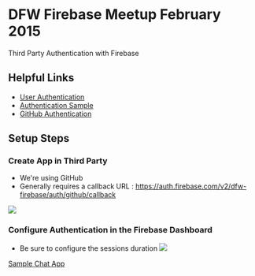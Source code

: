 # DFW Firebase Meetup February 2015

Third Party Authentication with Firebase

## Helpful Links

- [User Authentication](https://www.firebase.com/docs/web/guide/user-auth.html)
- [Authentication Sample](http://jsfiddle.net/firebase/a221m6pb/embedded/result,js/)
- [GitHub Authentication](https://www.firebase.com/docs/web/guide/login/github.html)

## Setup Steps

### Create App in Third Party
- We're using GitHub
- Generally requires a callback URL : https://auth.firebase.com/v2/dfw-firebase/auth/github/callback

![](https://www.evernote.com/shard/s246/sh/d82b1661-0ac4-4a25-a118-9b6532eea754/f429ac487e0e1a69db6ab1c5579308a0/deep/0/github-oauth-app.png)

### Configure Authentication in the Firebase Dashboard
- Be sure to configure the sessions duration
![](https://www.evernote.com/shard/s246/sh/7769ad68-b718-49ee-bfc4-a3ccba3cbb83/bb38f0ccb74a317b2af4c67d947aad00/deep/0/auth-in-firebase.png)

[Sample Chat App](http://development.dfw-firebase-chat.divshot.io)